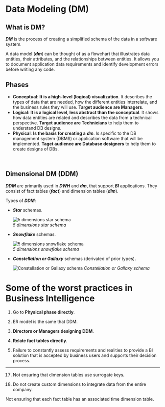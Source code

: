 # Data Modeling (DM)

## What is DM?

**_DM_** is the process of creating a simplified schema of the data in a software system.  

A data model (**_dm_**) can be thought of as a flowchart that illustrates data entities, their attributes, and the relationships between entities. It allows you to document application data requirements and identify development errors before writing any code.

## Phases

- **Conceptual**: **It is a high-level (logical) visualization**. It describes the types of data that are needed, how the different entities interrelate, and the business rules they will use. **Target audience are Managers**.  
- **Logical**: **It is a logical level, less abstract than the conceptual**. It shows how data entities are related and describes the data from a technical perspective. **Target audience are Technicians** to help them to understand DB designs.  
- **Physical**: **Is the basis for creating a** **_dm_**. Is specific to the DB management system (DBMS) or application software that will be implemented. **Taget audience are Database designers** to help them to create designs of DBs.

<p><br></p> 

## Dimensional DM (DDM)

**_DDM_** are primarily used in **_DWH_** and **_dm_**, that support **_BI_** applications. They consist of fact tables (**_fact_**) and dimension tables (**_dim_**).   

Types of **_DDM_**:
- **_Star_** schemas.

    ![5 dimensions star schema](https://i.imgur.com/4HPriuo.png)  
    _5 dimensions star schema_ 

- **_Snowflake_** schemas. 
    
    ![5 dimensions snowflake schema](https://i.imgur.com/1Ata1st.png)  
    _5 dimensions snowflake schema_ 

- **_Constellation or Gallaxy_** schemas (derivated of prior types).

    ![Constellation or Gallaxy schema](https://i.imgur.com/AEqg4iO.png)
    _Constellation or Gallaxy schema_

# Some of the worst practices in Business Intelligence

1. Go to **Physical phase directly**.

2. ER model is the same that DDM.

3. **Directors or Managers designing DDM**.

4. **Relate fact tables directly**.

5. Failure to constantly assess requirements and realities to provide a BI solution that is accepted by business users and supports their decision process.



-------------------------------




17. Not ensuring that dimension tables use surrogate keys.

18. Do not create custom dimensions to integrate data from the entire company.

Not ensuring that each fact table has an associated time dimension table.

